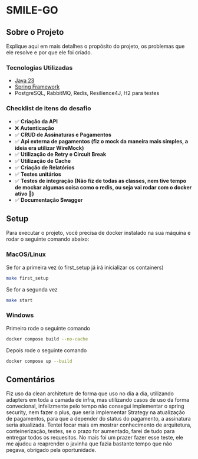 # SMILE-GO

## Sobre o Projeto

Explique aqui em mais detalhes o propósito do projeto, os problemas que ele resolve e por que ele foi criado.

### Tecnologias Utilizadas
- [Java 23](https://openjdk.org/projects/jdk/23/)
- [Spring Framework](https://spring.io/)
- PostgreSQL, RabbitMQ, Redis, Resilience4J, H2 para testes

### Checklist de itens do desafio

- ✅ **Criação da API**
- ❌ **Autenticação**
- ✅ **CRUD de Assinaturas e Pagamentos**
- ✅ **Api externa de pagamentos (fiz o mock da maneira mais simples, a ideia era utilizar WireMock)**
- ✅ **Utilização de Retry e Circuit Break**
- ✅ **Utilização de Cache**
- ✅ **Criação de Relatórios**
- ✅ **Testes unitários**
- ✅ **Testes de integração (Não fiz de todas as classes, nem tive tempo de mockar algumas coisa como o redis, ou seja vai rodar com o docker ativo 🥺)**
- ✅ **Documentação Swagger**

## Setup

Para executar o projeto, você precisa de docker instalado na sua máquina e rodar o seguinte comando abaixo:

### MacOS/Linux

Se for a primeira vez (o first_setup já irá inicializar os containers)
```bash
make first_setup
```

Se for a segunda vez
```bash
make start
```

### Windows

Primeiro rode o seguinte comando
```bash
docker compose build --no-cache
```

Depois rode o seguinte comando
```bash
docker compose up --build 
```

## Comentários

Fiz uso da clean architeture de forma que uso no dia a dia, utilizando adapters em toda a camada de infra, mas utilizando
casos de uso da forma convecional, infelizmente pelo tempo não consegui implementar o spring security, nem fazer o plus, que 
seria implementar Strategy na atualização de pagamentos, para que a depender do status do pagamento, a assinatura seria atualizada.
Tentei focar mais em mostrar conhecimento de arquitetura, conteinerização, testes, se o prazo for aumentado, farei de tudo para
entregar todos os requesitos. No mais foi um prazer fazer esse teste, ele me ajudou a reaprender o javinha que fazia bastante 
tempo que não pegava, obrigado pela oportunidade.



